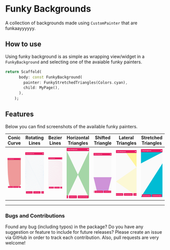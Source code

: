 # Funky Backgrounds

A collection of backgrounds made using `CustomPainter` that are funkaayyyyyy.

## How to use

Using funky background is as simple as wrapping view/widget in a `FunkyBackground` and selecting one of the avaiable funky painters.

```dart
return Scaffold(
      body: const FunkyBackground(
        painter: FunkyStretchedTriangles(Colors.cyan),
        child: MyPage(),
      ),
    );
```

## Features

Below you can find screenshots of the available funky painters.

|Conic Curve|Rotating Lines|Bezier Lines|Horizontal Triangles|Shifted Triangle|Lateral Triangles|Stretched Triangles|
|-----------|--------------|------------|--------------------|----------------|-----------------|-------------------|
|![conic curve](example/art/conic_curve.png)|![rotating lines](example/art/rotating_lines.png)|![bezier lines](example/art/bezier_lines.png)|![horizontal triangles](example/art/horizontal_triangles.png)|![shifted triangle](example/art/shifted_triangle.png)|![lateral triangles](example/art/lateral_triangles.png)|![stretched triangles](example/art/stretched_triangles.png)|

---

### Bugs and Contributions

Found any bug (including typos) in the package? Do you have any suggestion or feature to include for future releases? Please create an issue via GitHub in order to track each contribution. Also, pull requests are very welcome!